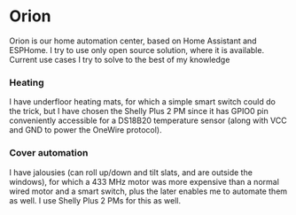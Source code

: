 # Orion

Orion is our home automation center, based on Home Assistant and ESPHome. I try to use only open source solution, where it is available. Current use cases I try to solve to the best of my knowledge

### Heating

I have underfloor heating mats, for which a simple smart switch could do the trick, but I have chosen the Shelly Plus 2 PM since it has GPIO0 pin conveniently accessible for a DS18B20 temperature sensor (along with VCC and GND to power the OneWire protocol).

### Cover automation

I have jalousies (can roll up/down and tilt slats, and are outside the windows), for which a 433 MHz motor was more expensive than a normal wired motor and a smart switch, plus the later enables me to automate them as well. I use Shelly Plus 2 PMs for this as well.
